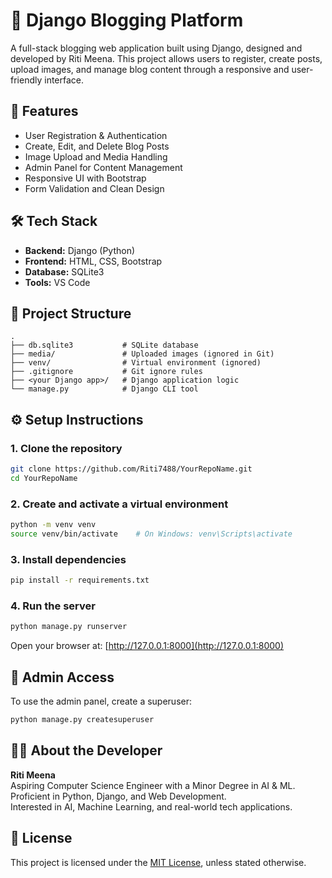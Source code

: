 
# 📝 Django Blogging Platform

A full-stack blogging web application built using Django, designed and developed by Riti Meena. This project allows users to register, create posts, upload images, and manage blog content through a responsive and user-friendly interface.

## 🚀 Features

- User Registration & Authentication
- Create, Edit, and Delete Blog Posts
- Image Upload and Media Handling
- Admin Panel for Content Management
- Responsive UI with Bootstrap
- Form Validation and Clean Design

## 🛠️ Tech Stack

- **Backend:** Django (Python)
- **Frontend:** HTML, CSS, Bootstrap
- **Database:** SQLite3
- **Tools:** VS Code

## 📁 Project Structure

```
.
├── db.sqlite3           # SQLite database
├── media/               # Uploaded images (ignored in Git)
├── venv/                # Virtual environment (ignored)
├── .gitignore           # Git ignore rules
├── <your Django app>/   # Django application logic
└── manage.py            # Django CLI tool
```

## ⚙️ Setup Instructions

### 1. Clone the repository

```bash
git clone https://github.com/Riti7488/YourRepoName.git
cd YourRepoName
```

### 2. Create and activate a virtual environment

```bash
python -m venv venv
source venv/bin/activate    # On Windows: venv\Scripts\activate
```

### 3. Install dependencies

```bash
pip install -r requirements.txt
```

### 4. Run the server

```bash
python manage.py runserver
```

Open your browser at: [http://127.0.0.1:8000](http://127.0.0.1:8000)

## 🔐 Admin Access

To use the admin panel, create a superuser:

```bash
python manage.py createsuperuser
```

## 👩‍💻 About the Developer

**Riti Meena**  
Aspiring Computer Science Engineer with a Minor Degree in AI & ML.  
Proficient in Python, Django, and Web Development.  
Interested in AI, Machine Learning, and real-world tech applications.

## 📝 License

This project is licensed under the [MIT License](LICENSE), unless stated otherwise.
